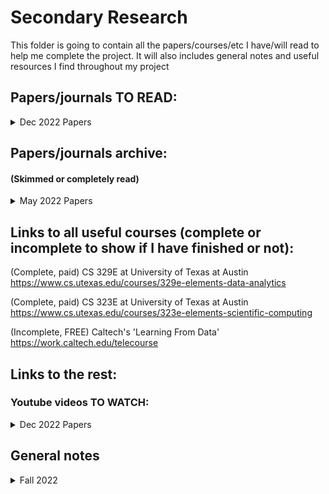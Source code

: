 # Secondary Research

This folder is going to contain all the papers/courses/etc I have/will read to help me complete the project. It will also includes general notes and useful resources I find throughout my project


## Papers/journals TO READ:

<details><summary>Dec 2022 Papers</summary>

 * "Random forest classification of stars in the Galactic Centre" by P M Plewa [Link](https://academic.oup.com/mnras/article/476/3/3974/4907985)

</details>

## Papers/journals archive:
#### (Skimmed or completely read)


<details><summary>May 2022 Papers</summary>

 * "Machine Learning in Astronomy: a practical overview" by Dalya Baron [Link](https://arxiv.org/abs/1904.07248)

</details>
 
## Links to all useful courses (complete or incomplete to show if I have finished or not):

(Complete, paid) CS 329E at University of Texas at Austin https://www.cs.utexas.edu/courses/329e-elements-data-analytics

(Complete, paid) CS 323E at University of Texas at Austin https://www.cs.utexas.edu/courses/323e-elements-scientific-computing

(Incomplete, FREE) Caltech's 'Learning From Data' https://work.caltech.edu/telecourse

## Links to the rest:

### Youtube videos TO WATCH:

<details><summary>Dec 2022 Papers</summary>

 * "Random Forest Algorithm Clearly Explained!" https://www.youtube.com/watch?v=v6VJ2RO66Ag&ab_channel=NormalizedNerd
 
 * "StatQuest: Random Forests Part 1 - Building, Using and Evaluating" https://www.youtube.com/watch?v=J4Wdy0Wc_xQ&ab_channel=StatQuestwithJoshStarmer
 
 * "59 - What is Random Forest classifier?" https://www.youtube.com/watch?v=6QSrgmMH4hE&ab_channel=DigitalSreeni

</details>


## General notes

<details><summary>Fall 2022</summary>

 I started off the semester with a really broad plan to automate the classification of LAEs. Since I couldn't just automate everything at once, I focused on a way to first classify the spectra. The ultimate goal is to finish classifying spectra and move to something else, but as of right now (Dec 1, 2022) I will only focus on spectra.
 
 In our subgroup meetings it was decided that I would first focus on training a ML algorithm to differentiate between High-Z spectra and noise spectra. To do this I spent time writing code to make me a noise sample. After that, I spent time making a sample of random sources in order to run them through an autoencoder and then t-SNE and finally Gaussian mixture (code for these was adapted from Valentina's old work). After that I wrote some code to give me a "high quality" sample of high-z spectra. My goal now is to train a Random Forest ML algorithm to differentiate between high-z spectra and noise.

</details>
